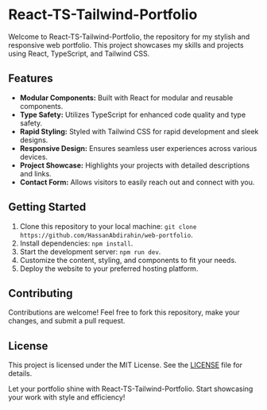 # React-TS-Tailwind-Portfolio

Welcome to React-TS-Tailwind-Portfolio, the repository for my stylish and responsive web portfolio. This project showcases my skills and projects using React, TypeScript, and Tailwind CSS.

## Features

- **Modular Components:** Built with React for modular and reusable components.
- **Type Safety:** Utilizes TypeScript for enhanced code quality and type safety.
- **Rapid Styling:** Styled with Tailwind CSS for rapid development and sleek designs.
- **Responsive Design:** Ensures seamless user experiences across various devices.
- **Project Showcase:** Highlights your projects with detailed descriptions and links.
- **Contact Form:** Allows visitors to easily reach out and connect with you.

## Getting Started

1. Clone this repository to your local machine: `git clone https://github.com/HassanAbdirahin/web-portfolio`.
2. Install dependencies: `npm install`.
3. Start the development server: `npm run dev`.
4. Customize the content, styling, and components to fit your needs.
5. Deploy the website to your preferred hosting platform.

## Contributing

Contributions are welcome! Feel free to fork this repository, make your changes, and submit a pull request.

## License

This project is licensed under the MIT License. See the [LICENSE](LICENSE) file for details.

Let your portfolio shine with React-TS-Tailwind-Portfolio. Start showcasing your work with style and efficiency!
